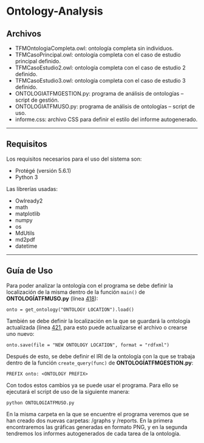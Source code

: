 # Ontology-Analysis

## Archivos
- TFMOntologiaCompleta.owl: ontología completa sin individuos.
- TFMCasoPrincipal.owl: ontología completa con el caso de estudio principal definido.
- TFMCasoEstudio2.owl: ontología completa con el caso de estudio 2 definido.
- TFMCasoEstudio3.owl: ontología completa con el caso de estudio 3 definido.
- ONTOLOGIATFMGESTION.py: programa de análisis de ontologías – script de gestión.
- ONTOLOGIATFMUSO.py: programa de análisis de ontologías – script de uso.
- informe.css: archivo CSS para definir el estilo del informe autogenerado.
---
## Requisitos
Los requisitos necesarios para el uso del sistema son:
 - Protégé (versión 5.6.1)
 - Python 3

Las librerías usadas:
-	Owlready2
- math
- matplotlib
- numpy
- os
- MdUtils
-	md2pdf
-	datetime
---
## Guía de Uso
Para poder analizar la ontología con el programa se debe definir la localización de la misma dentro de la función `main()` de **ONTOLOGÍATFMUSO.py** (línea [418](https://github.com/mmartamg/Ontology-Analysis/blob/fe94a547d7a96fab486c768d985ed18d88ff819c/ONTOLOGIATFMUSO.py#L418)):

`onto = get_ontology("ONTOLOGY LOCATION").load()`

También se debe definir la localización en la que se guardará la ontología actualizada (línea [421](https://github.com/mmartamg/Ontology-Analysis/blob/fe94a547d7a96fab486c768d985ed18d88ff819c/ONTOLOGIATFMUSO.py#L421), para esto puede actualizarse el archivo o crearse uno nuevo:

`onto.save(file = "NEW ONTOLOGY LOCATION", format = "rdfxml")` 

Después de esto, se debe definir el IRI de la ontología con la que se trabaja dentro de la función `create_query(func)` de **ONTOLOGÍATFMGESTION.py**:

`PREFIX onto: <ONTOLOGY PREFIX>`

Con todos estos cambios ya se puede usar el programa. Para ello se ejecutará el script de uso de la siguiente manera:

`python ONTOLOGIATFMUSO.py`

En la misma carpeta en la que se encuentre el programa veremos que se han creado dos nuevas carpetas: /graphs y /reports. En la primera encontraremos las gráficas generadas en formato PNG, y en la segunda tendremos los informes autogenerados de cada tarea de la ontología.
